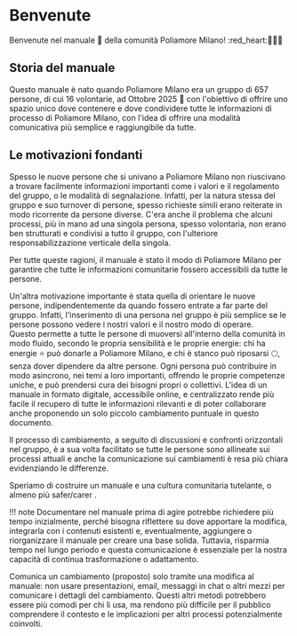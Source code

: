 # Benvenute

Benvenute nel manuale :book: della comunità Poliamore Milano! :red_heart::blue_heart::purple_heart::yellow_heart:

## Storia del manuale

Questo manuale è nato quando Poliamore Milano era un gruppo di 657 persone, di cui 16 volontarie, ad Ottobre 2025 :date: con l'obiettivo di offrire uno spazio unico dove contenere e dove condividere tutte le informazioni di processo di Poliamore Milano, con l'idea di offrire una modalità comunicativa più semplice e raggiungibile da tutte.


## Le motivazioni fondanti
Spesso le nuove persone che si univano a Poliamore Milano non riuscivano a trovare facilmente informazioni importanti come i valori e il regolamento del gruppo, o le modalità di segnalazione.
Infatti, per la natura stessa del gruppo e suo turnover di persone, spesso richieste simili erano reiterate in modo ricorrente da persone diverse.
C'era anche il problema che alcuni processi, più in mano ad una singola persona, spesso volontaria, non erano ben strutturati e condivisi a tutto il gruppo, con l'ulteriore responsabilizzazione verticale della singola.

Per tutte queste ragioni, il manuale è stato il modo di Poliamore Milano per garantire che tutte le informazioni comunitarie fossero accessibili da tutte le persone.

Un'altra motivazione importante è stata quella di orientare le nuove persone, indipendentemente da quando fossero entrate a far parte del gruppo. 
Infatti, l'inserimento di una persona nel gruppo è più semplice se le persone possono vedere i nostri valori e il nostro modo di operare.  
Questo permette a tutte le persone di muoversi all'interno della comunità in modo fluido, secondo le propria sensibilità e le proprie energie: chi ha energie :star: può donarle a Poliamore Milano, e chi è stanco può riposarsi :full_moon:, senza dover dipendere da altre persone.
Ogni persona può contribuire in modo asincrono, nei temi a loro importanti, offrendo le proprie competenze uniche, e può prendersi cura dei bisogni propri o collettivi.
L'idea di un manuale in formato digitale, accessibile online, e centralizzato rende più facile il recupero di tutte le informazioni rilevanti e di poter collaborare anche proponendo un solo piccolo cambiamento puntuale in questo documento.

Il processo di cambiamento, a seguito di discussioni e confronti orizzontali nel gruppo, è a sua volta facilitato se tutte le persone sono allineate sui processi attuali e anche la comunicazione sui cambiamenti è resa più chiara evidenziando le differenze.

Speriamo di costruire un manuale e una cultura comunitaria tutelante, o almeno più safer/carer .

!!! note
    Documentare nel manuale prima di agire potrebbe richiedere più tempo inizialmente, perché bisogna riflettere su dove apportare la modifica, integrarla con i contenuti esistenti e, eventualmente, aggiungere o riorganizzare il manuale per creare una base solida.
    Tuttavia, risparmia tempo nel lungo periodo e questa comunicazione è essenziale per la nostra capacità di continua trasformazione o adattamento.

Comunica un cambiamento (proposto) solo tramite una modifica al manuale: non usare presentazioni, email, messaggi in chat o altri mezzi per comunicare i dettagli del cambiamento. Questi altri metodi potrebbero essere più comodi per chi li usa, ma rendono più difficile per il pubblico comprendere il contesto e le implicazioni per altri processi potenzialmente coinvolti. 